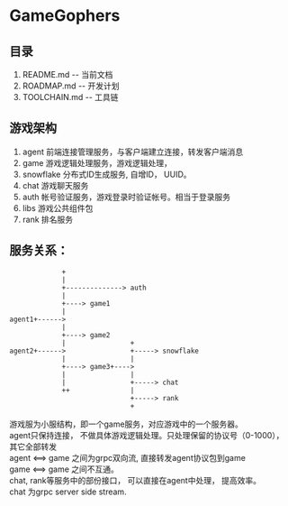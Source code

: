 # GameGophers
## 目录
1. README.md -- 当前文档
2. ROADMAP.md -- 开发计划
3. TOOLCHAIN.md -- 工具链


## 游戏架构
1. agent 前端连接管理服务，与客户端建立连接，转发客户端消息     
2. game 游戏逻辑处理服务，游戏逻辑处理，     
3. snowflake 分布式ID生成服务, 自增ID， UUID。      
4. chat 游戏聊天服务      
5. auth 帐号验证服务，游戏登录时验证帐号。相当于登录服务     
6. libs 游戏公共组件包       
7. rank 排名服务     

## 服务关系： 

                 +
                 |
                 +--------------> auth
                 |
                 +----> game1
                 |
    agent1+------>
                 |
                 +----> game2
                 |                +
    agent2+------>                +-----> snowflake
                 |                |
                 +----> game3+---->
                 |                |
                 |                +-----> chat
                 ++               |
                                  +-----> rank
                                  +        
游戏服为小服结构，即一个game服务，对应游戏中的一个服务器。       
agent只保持连接， 不做具体游戏逻辑处理。只处理保留的协议号（0-1000）， 其它全部转发         
agent <==> game  之间为grpc双向流, 直接转发agent协议包到game       
game <==> game 之间不互通。       
chat, rank等服务中的部份接口， 可以直接在agent中处理， 提高效率。        
chat 为grpc server side stream.        
